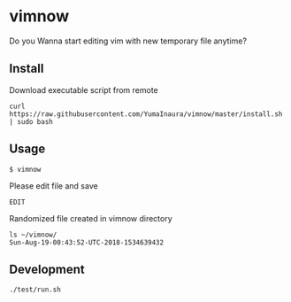 # vimnow

Do you Wanna start editing vim with new temporary file anytime?

## Install 

Download executable script from remote

```
curl https://raw.githubusercontent.com/YumaInaura/vimnow/master/install.sh | sudo bash
```

## Usage

```
$ vimnow
```

Please edit file and save

```
EDIT
```

Randomized file created in vimnow directory

```
ls ~/vimnow/
Sun-Aug-19-00:43:52-UTC-2018-1534639432
```

## Development

```
./test/run.sh
```
